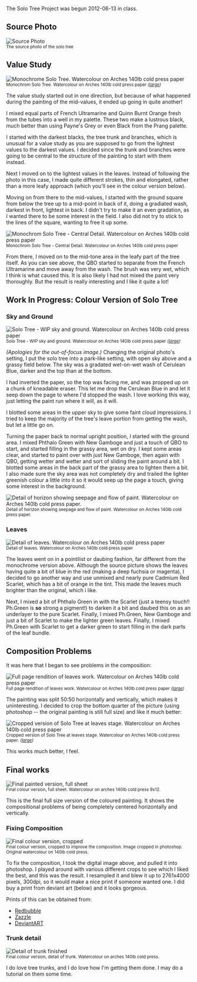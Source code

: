 <div id="wikitext">

<span id="excerpt"></span> The Solo Tree Project was begun 2012-06-13 in
class. <span id="excerptend"></span>

<div class="vspace">

</div>

Source Photo
------------

<div>

![Source
Photo](http://wiki.tamouse.org?n=uploads.Art.WCSoloTree.source-image.jpg "Source Photo")\
<span style="font-size:83%">The source photo of the solo tree</span>

</div>

<div class="vspace">

</div>

Value Study
-----------

<div>

![Monochrome Solo Tree. Watercolour on Arches 140lb cold press
paper](http://wiki.tamouse.org?n=uploads.Art.WCSoloTree.monochrome-solotree-web.jpg "Monochrome Solo Tree. Watercolour on Arches 140lb cold press paper")\
<span style="font-size:83%">Monochrom Solo Tree. Watercolour on Arches
140lb cold press paper
*([large](http://wiki.tamouse.org?n=uploads.Art.WCSoloTree.monochrome-solotree.jpg))*</span>

</div>

The value study started out in one direction, but because of what
happened during the painting of the mid-values, it ended up going in
quite another!

I mixed equal parts of French Ultramarine and Quinn Burnt Orange fresh
from the tubes into a well in my palette. These two make a lustrous
black, much better than using Payne's Grey or even Black from the Prang
palette.

I started with the darkest blacks, the tree trunk and branches, which is
unusual for a value study as you are supposed to go from the lightest
values to the darkest values. I decided since the trunk and branches
were going to be central to the structure of the painting to start with
them instead.

Next I moved on to the lightest values in the leaves. Instead of
following the photo in this case, I made quite different strokes, thin
and elongated, rather than a more leafy approach (which you'll see in
the colour version below).

Moving on from there to the mid-values, I started with the ground square
from below the tree up to a mid-point in back of it, doing a gradiated
wash, darkest in front, lightest in back. I didn't try to make it an
even gradation, as I wanted there to be some interest in the field. I
also did not try to stick to the lines of the square, wanting to free it
up some.

<div class="vspace">

</div>

<div>

![Monochrom Solo Tree - Central Detail. Watercolour on Arches 140lb cold
press
paper](http://wiki.tamouse.org?n=uploads.Art.WCSoloTree.monochrome-solotree-central-detail.jpg "Monochrom Solo Tree - Central Detail. Watercolour on Arches 140lb cold press paper")\
<span style="font-size:83%">Monochrom Solo Tree - Central Detail.
Watercolour on Arches 140lb cold press paper</span>

</div>

From there, I moved on to the mid-tone area in the leafy part of the
tree itself. As you can see above, the QBO started to separate from the
French Ultramarine and move away from the wash. The brush was very wet,
which I think is what caused this. It is also likely I had not mixed the
paint very thoroughly. But the result is really interesting and I like
it quite a lot!

<div class="vspace">

</div>

Work In Progress: Colour Version of Solo Tree
---------------------------------------------

### Sky and Ground

<div class="vspace">

</div>

<div>

![Solo Tree - WIP sky and ground. Watercolour on Arches 140lb cold press
paper](http://wiki.tamouse.org?n=uploads.Art.WCSoloTree.wip-sky-ground-solotree-web.jpg "Solo Tree - WIP sky and ground. Watercolour on Arches 140lb cold press paper")\
<span style="font-size:83%">Solo Tree - WIP sky and ground. Watercolour
on Arches 140lb cold press paper
*([large](http://wiki.tamouse.org?n=uploads.Art.WCSoloTree.wip-sky-ground-solotree.jpg))*</span>

</div>

*(Apologies for the out-of-focus image.)* Changing the original photo's
setting, I put the solo tree into a park-like setting, with open sky
above and a grassy field below. The sky was a gradated wet-on-wet wash
of Cerulean Blue, darker and the top than at the bottom.

I had inverted the paper, so the top was facing me, and was propped up
on a chunk of kneadable eraser. This let me drop the Cerulean Blue in
and let it seep down the page to where I'd stopped the wash. I love
working this way, just letting the paint run where it will, as it will.

I blotted some areas in the upper sky to give some faint cloud
impressions. I tried to keep the majority of the tree's leave portion
from getting the wash, but let a little go on.

Turning the paper back to normal upright position, I started with the
ground area. I mixed Phthalo Green with New Gamboge and just a touch of
QBO to start, and started filling in the grassy area, wet on dry. I kept
some areas clear, and started to paint over with just New Gamboge, then
again with QBO, getting wetter and wetter and sort of sliding the paint
around a bit. I blotted some areas in the back part of the grassy area
to lighten them a bit. I also made sure the sky area was not completely
dry and trailed the lighter greenish colour a little into it so it would
seep up the page a touch, giving some interest in the background.

<div class="vspace">

</div>

<div>

![Detail of horizon showing seepage and flow of paint. Watercolour on
Arches 140lb cold press
paper.](http://wiki.tamouse.org?n=uploads.Art.WCSoloTree.wip-solotree2-horizon-detail-web.jpg "Detail of horizon showing seepage and flow of paint. Watercolour on Arches 140lb cold press paper.")\
<span style="font-size:83%">Detail of horizon showing seepage and flow
of paint. Watercolour on Arches 140lb cold press paper.</span>

</div>

<div class="vspace">

</div>

### Leaves

<div>

![Detail of leaves. Watercolour on Arches 140lb cold press
paper](http://wiki.tamouse.org?n=uploads.Art.WCSoloTree.wip-solotree2-leaves-detail-600.jpg "Detail of leaves. Watercolour on Arches 140lb cold press paper")\
<span style="font-size:83%">Detail of leaves. Watercolour on Arches
140lb cold press paper</span>

</div>

The leaves went on in a pointilist or daubing fashion, far different
from the monochrome version above. Although the source picture shows the
leaves having quite a bit of blue in the red (making a deep fuchsia or
magenta), I decided to go another way and use unmixed and nearly pure
Cadmium Red Scarlet, which has a bit of orange in the tint. This made
the leaves much brighter than the original, which i like.

Next, I mixed a bit of Phthalo Green in with the Scarlet (just a teensy
touch!! Ph.Green is **so** strong a pigment!) to darken it a bit and
daubed this on as an underlayer to the pure Scarlet. Finally, I mixed
Ph.Green, New Gamboge and just a bit of Scarlet to make the lighter
green leaves. Finally, I mixed Ph.Green with Scarlet to get a darker
green to start filling in the dark parts of the leaf bundle.

<div class="vspace">

</div>

Composition Problems
--------------------

It was here that I began to see problems in the composition:

<div class="vspace">

</div>

<div>

![Full page rendition of leaves work. Watercolour on Arches 140lb cold
press
paper](http://wiki.tamouse.org?n=uploads.Art.WCSoloTree.wip-leaves-solotree2-web.jpg "Full page rendition of leaves work. Watercolour on Arches 140lb cold press paper")\
<span style="font-size:83%">Full page rendition of leaves work.
Watercolour on Arches 140lb cold press paper
*([large](http://wiki.tamouse.org?n=uploads.Art.WCSoloTree.wip-leaves-solotree2.jpg))*</span>

</div>

The painting was split 50:50 horizontally and vertically, which makes it
uninteresting. I decided to crop the bottom quarter of the picture
(using photoshop -- the original painting is still full size) and like
it much better:

<div class="vspace">

</div>

<div>

![Cropped version of Solo Tree at leaves stage. Watercolour on Arches
140lb cold press
paper](http://wiki.tamouse.org?n=uploads.Art.WCSoloTree.wip-leaves-solotree2-cropped-web.jpg "Cropped version of Solo Tree at leaves stage. Watercolour on Arches 140lb cold press paper")\
<span style="font-size:83%">Cropped version of Solo Tree at leaves
stage. Watercolour on Arches 140lb cold press paper.
*([large](http://wiki.tamouse.org?n=uploads.Art.WCSoloTree.wip-leaves-solotree2-cropped.jpg))*</span>

</div>

This works much better, I feel.

<div class="vspace">

</div>

Final works
-----------

<div>

![Final painted version, full
sheet](http://wiki.tamouse.org?n=uploads.Art.WCSoloTree.2012-06-26.700.jpg "Final painted version, full sheet")\
<span style="font-size:83%">Final colour version, full sheet.
Watercolour on arches 140lb cold press 9x12. </span>

</div>

This is the final full size version of the coloured painting. It shows
the compositional problems of being completely centered horizontally and
vertically.

<div class="vspace">

</div>

### Fixing Composition

<div>

![Final colour version,
cropped](http://wiki.tamouse.org?n=uploads.Art.WCSoloTree.2012-06-26.crop1.700.jpg "Final colour version, cropped")\
<span style="font-size:83%"> Final colour version, cropped to improve
the composition. Image cropped in photoshop. Original watercolour on
140lb cold press. </span>

</div>

To fix the composition, I took the digital image above, and pulled it
into photoshop. I played around with various different crops to see
which I liked the best, and this was the result. I resampled it and blew
it up to 2761x4000 pixels, 300dpi, so it would make a nice print if
someone wanted one. I did buy a print from deviant art (below) and it
looks gorgeous.

Prints of this can be obtained from:

-   [Redbubble](http://www.redbubble.com/people/tamouse/works/9090731-solo-tree-colour)
-   [Zazzle](http://www.zazzle.com/watercolourbytamouse)
-   [DeviantART](http://muridaee.deviantart.com/#/d555c6l)

<div class="vspace">

</div>

### Trunk detail

<div>

![Detail of trunk
finished](http://wiki.tamouse.org?n=uploads.Art.WCSoloTree.2012-06-26-trunk-detail.700.jpg "Detail of trunk finished")\
<span style="font-size:83%"> Final colour version, detail of trunk.
Watercolour on arches 140lb cold press. </span>

</div>

I do love tree trunks, and I do love how I'm getting them done. I may do
a tutorial on them some time.

<div class="vspace">

</div>

<div style="display: none;">

This goes at the bottom of the page, hidden by comment block class
Summary:Watercolour class project to paint a solo tree
Parent:(Art.)Watercolour <span
class="wikiword">[IncludeMe](http://wiki.tamouse.org?n=Art.IncludeMe?action=edit)[?](http://wiki.tamouse.org?n=Art.IncludeMe?action=edit)</span>:[Art.Watercolour](http://wiki.tamouse.org?n=Art.Watercolour?action=print)
Categories:[Articles](http://wiki.tamouse.org?n=Category.Articles) Tags:
watercolour, landscape, tree

</div>

</div>
